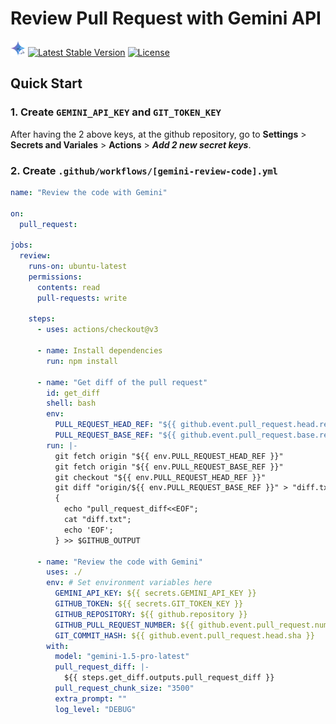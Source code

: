 # Review Pull Request with Gemini API

<p>
<a href="https://bunhere.com"><img src="./images/reviewpr.png" width="24" alt="WTM"></a>
<a href="#"><img src="https://img.shields.io/badge/Review PR-v1.0.0-blue" alt="Latest Stable Version"></a>
<a href="#"><img src="https://img.shields.io/badge/license-MIT-yellow" alt="License"></a>
</p>

## Quick Start

### 1. Create `GEMINI_API_KEY` and `GIT_TOKEN_KEY`

After having the 2 above keys, at the github repository, go to **Settings** > **Secrets and Variales** > **Actions** > ***Add 2 new secret keys***.

### 2. Create `.github/workflows/[gemini-review-code].yml`

```yml
name: "Review the code with Gemini"

on:
  pull_request:

jobs:
  review:
    runs-on: ubuntu-latest
    permissions:
      contents: read
      pull-requests: write

    steps:
      - uses: actions/checkout@v3

      - name: Install dependencies
        run: npm install

      - name: "Get diff of the pull request"
        id: get_diff
        shell: bash
        env:
          PULL_REQUEST_HEAD_REF: "${{ github.event.pull_request.head.ref }}"
          PULL_REQUEST_BASE_REF: "${{ github.event.pull_request.base.ref }}"
        run: |-
          git fetch origin "${{ env.PULL_REQUEST_HEAD_REF }}"
          git fetch origin "${{ env.PULL_REQUEST_BASE_REF }}"
          git checkout "${{ env.PULL_REQUEST_HEAD_REF }}"
          git diff "origin/${{ env.PULL_REQUEST_BASE_REF }}" > "diff.txt"
          {
            echo "pull_request_diff<<EOF";
            cat "diff.txt";
            echo 'EOF';
          } >> $GITHUB_OUTPUT

      - name: "Review the code with Gemini"
        uses: ./
        env: # Set environment variables here
          GEMINI_API_KEY: ${{ secrets.GEMINI_API_KEY }}
          GITHUB_TOKEN: ${{ secrets.GIT_TOKEN_KEY }}
          GITHUB_REPOSITORY: ${{ github.repository }}
          GITHUB_PULL_REQUEST_NUMBER: ${{ github.event.pull_request.number }}
          GIT_COMMIT_HASH: ${{ github.event.pull_request.head.sha }}
        with:
          model: "gemini-1.5-pro-latest"
          pull_request_diff: |-
            ${{ steps.get_diff.outputs.pull_request_diff }}
          pull_request_chunk_size: "3500"
          extra_prompt: ""
          log_level: "DEBUG"
```